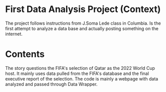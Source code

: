 # First Data Analysis Project (Context)
The project follows instructions from J.Soma Lede class in Columbia.
Is the first attempt to analyze a data base and actually posting something on the internet. 
# Contents
The story questions the FIFA's selection of Qatar as the 2022 World Cup host.
It mainly uses data pulled from the FIFA's database and the final executive report of the selection.
The code is mainly a webpage with data analyzed and passed through Data Wrapper.

